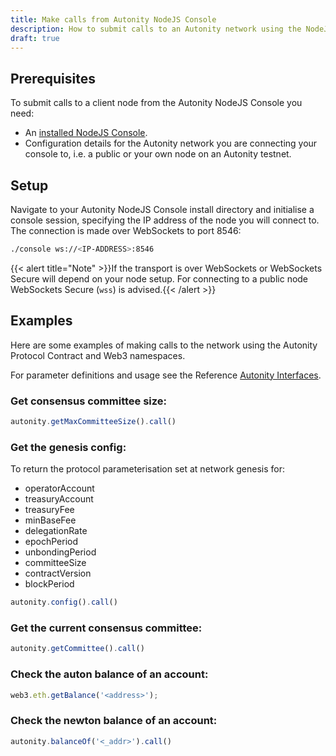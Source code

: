 ```yaml
---
title: Make calls from Autonity NodeJS Console
description: How to submit calls to an Autonity network using the NodeJS interface to the RPC API's
draft: true
---
```



## Prerequisites

To submit calls to a client node from the Autonity NodeJS Console you need:

- An [installed NodeJS Console](/reference/utility-tools/#installation-1).
- Configuration details for the Autonity network you are connecting your console to, i.e. a public or your own node on an Autonity testnet.

## Setup

Navigate to your Autonity NodeJS Console install directory  and initialise a console session, specifying the IP address of the node you will connect to. The connection is made over WebSockets to port 8546:

 ```bash
 ./console ws://<IP-ADDRESS>:8546
 ```

{{< alert title="Note" >}}If the transport is over WebSockets or WebSockets Secure will depend on your node setup. For connecting to a public node WebSockets Secure (`wss`) is advised.{{< /alert >}}

## Examples

Here are some examples of making calls to the network using the Autonity Protocol Contract and Web3 namespaces.

For parameter definitions and usage see the Reference [Autonity Interfaces](/reference/api/).


### Get consensus committee size:

 ```javascript
 autonity.getMaxCommitteeSize().call()
 ```

### Get the genesis config:

To return the protocol parameterisation set at network genesis for:

- operatorAccount
- treasuryAccount
- treasuryFee
- minBaseFee
- delegationRate
- epochPeriod
- unbondingPeriod
- committeeSize
- contractVersion
- blockPeriod

 ```javascript
 autonity.config().call()
 ```

### Get the current consensus committee:

 ```javascript
 autonity.getCommittee().call()
 ```

### Check the auton balance of an account:

 ```javascript
 web3.eth.getBalance('<address>');
 ```

### Check the newton balance of an account:

 ```javascript
 autonity.balanceOf('<_addr>').call()
 ```
